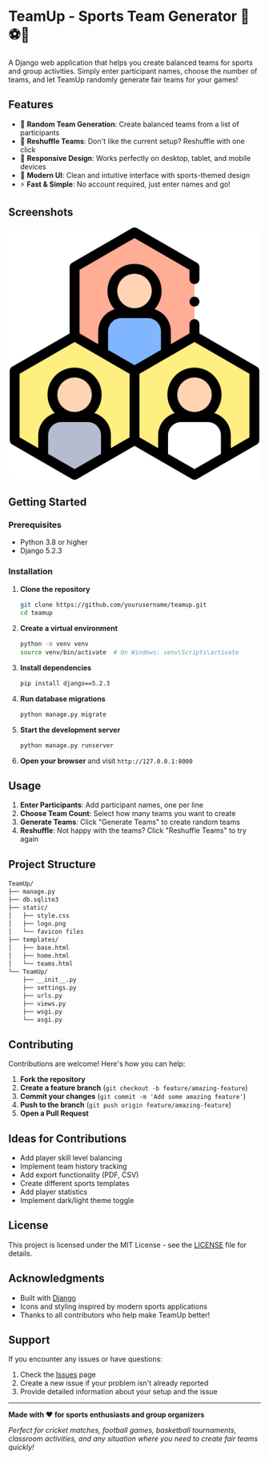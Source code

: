 # TeamUp - Sports Team Generator 🏏⚽🏀

A Django web application that helps you create balanced teams for sports and group activities. Simply enter participant names, choose the number of teams, and let TeamUp randomly generate fair teams for your games!

## Features

- 🎯 **Random Team Generation**: Create balanced teams from a list of participants
- 🔄 **Reshuffle Teams**: Don't like the current setup? Reshuffle with one click
- 📱 **Responsive Design**: Works perfectly on desktop, tablet, and mobile devices
- 🎨 **Modern UI**: Clean and intuitive interface with sports-themed design
- ⚡ **Fast & Simple**: No account required, just enter names and go!

## Screenshots

![TeamUp Home Page](static/logo.png)

## Getting Started

### Prerequisites

- Python 3.8 or higher
- Django 5.2.3

### Installation

1. **Clone the repository**
   ```bash
   git clone https://github.com/yourusername/teamup.git
   cd teamup
   ```

2. **Create a virtual environment**
   ```bash
   python -m venv venv
   source venv/bin/activate  # On Windows: venv\Scripts\activate
   ```

3. **Install dependencies**
   ```bash
   pip install django==5.2.3
   ```

4. **Run database migrations**
   ```bash
   python manage.py migrate
   ```

5. **Start the development server**
   ```bash
   python manage.py runserver
   ```

6. **Open your browser** and visit `http://127.0.0.1:8000`

## Usage

1. **Enter Participants**: Add participant names, one per line
2. **Choose Team Count**: Select how many teams you want to create
3. **Generate Teams**: Click "Generate Teams" to create random teams
4. **Reshuffle**: Not happy with the teams? Click "Reshuffle Teams" to try again

## Project Structure

```
TeamUp/
├── manage.py
├── db.sqlite3
├── static/
│   ├── style.css
│   ├── logo.png
│   └── favicon files
├── templates/
│   ├── base.html
│   ├── home.html
│   └── teams.html
└── TeamUp/
    ├── __init__.py
    ├── settings.py
    ├── urls.py
    ├── views.py
    ├── wsgi.py
    └── asgi.py
```

## Contributing

Contributions are welcome! Here's how you can help:

1. **Fork the repository**
2. **Create a feature branch** (`git checkout -b feature/amazing-feature`)
3. **Commit your changes** (`git commit -m 'Add some amazing feature'`)
4. **Push to the branch** (`git push origin feature/amazing-feature`)
5. **Open a Pull Request**

## Ideas for Contributions

- Add player skill level balancing
- Implement team history tracking
- Add export functionality (PDF, CSV)
- Create different sports templates
- Add player statistics
- Implement dark/light theme toggle

## License

This project is licensed under the MIT License - see the [LICENSE](LICENSE) file for details.

## Acknowledgments

- Built with [Django](https://www.djangoproject.com/)
- Icons and styling inspired by modern sports applications
- Thanks to all contributors who help make TeamUp better!

## Support

If you encounter any issues or have questions:

1. Check the [Issues](https://github.com/yourusername/teamup/issues) page
2. Create a new issue if your problem isn't already reported
3. Provide detailed information about your setup and the issue

---

**Made with ❤️ for sports enthusiasts and group organizers**

*Perfect for cricket matches, football games, basketball tournaments, classroom activities, and any situation where you need to create fair teams quickly!*
